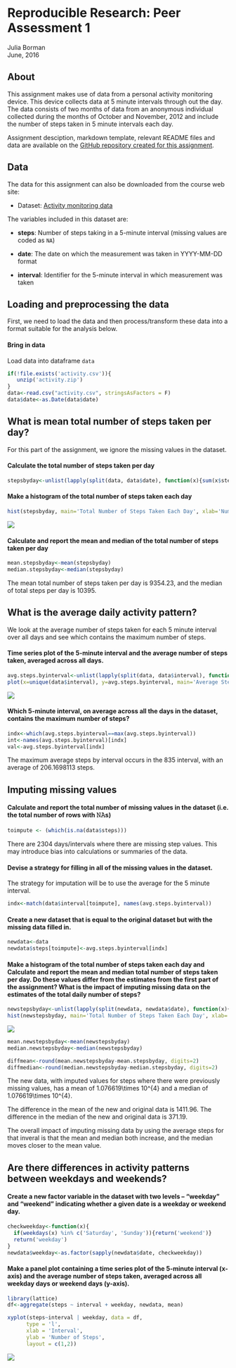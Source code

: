 # Reproducible Research: Peer Assessment 1
Julia Borman  
June, 2016  

## About

This assignment makes use of data from a personal activity monitoring device. This device collects data at 5 minute intervals through out the day. The data consists of two months of data from an anonymous individual collected during the months of October and November, 2012 and include the number of steps taken in 5 minute intervals each day.

Assignment desciption, markdown template, relevant README files and data are available on the [GitHub repository created for this assignment](https://github.com/rdpeng/RepData_PeerAssessment1).

## Data

The data for this assignment can also be downloaded from the course web
site:

* Dataset: [Activity monitoring data](https://d396qusza40orc.cloudfront.net/repdata%2Fdata%2Factivity.zip)

The variables included in this dataset are:

* **steps**: Number of steps taking in a 5-minute interval (missing
    values are coded as `NA`)

* **date**: The date on which the measurement was taken in YYYY-MM-DD
    format

* **interval**: Identifier for the 5-minute interval in which
    measurement was taken

## Loading and preprocessing the data
First, we need to load the data and then process/transform these data into a format suitable for the analysis below.

#### Bring in data
Load data into dataframe `data`


```r
if(!file.exists('activity.csv')){
   unzip('activity.zip')
}
data<-read.csv("activity.csv", stringsAsFactors = F)
data$date<-as.Date(data$date)
```

## What is mean total number of steps taken per day?
For this part of the assignment, we ignore the missing values in the dataset.

#### Calculate the total number of steps taken per day

```r
stepsbyday<-unlist(lapply(split(data, data$date), function(x){sum(x$steps, na.rm=T)}))
```

#### Make a histogram of the total number of steps taken each day

```r
hist(stepsbyday, main='Total Number of Steps Taken Each Day', xlab='Number of Steps', breaks=seq(0, 25000, length.out = 10))
```

![](PA1_template_files/figure-html/unnamed-chunk-3-1.png)<!-- -->

#### Calculate and report the mean and median of the total number of steps taken per day

```r
mean.stepsbyday<-mean(stepsbyday)
median.stepsbyday<-median(stepsbyday)
```
The mean total number of steps taken per day is 9354.23, and the median of total steps per day is 10395.

## What is the average daily activity pattern?
We look at the average number of steps taken for each 5 minute interval over all days and see which contains the maximum number of steps.

#### Time series plot of the 5-minute interval and the average number of steps taken, averaged across all days.

```r
avg.steps.byinterval<-unlist(lapply(split(data, data$interval), function(x){mean(x$steps, na.rm=T)}))
plot(x=unique(data$interval), y=avg.steps.byinterval, main='Average Steps Taken by Interval', type='l', xlab='Interval', ylab='Average Steps')
```

![](PA1_template_files/figure-html/unnamed-chunk-5-1.png)<!-- -->

#### Which 5-minute interval, on average across all the days in the dataset, contains the maximum number of steps?

```r
indx<-which(avg.steps.byinterval==max(avg.steps.byinterval))
int<-names(avg.steps.byinterval)[indx]
val<-avg.steps.byinterval[indx]
```
The maximum average steps by interval occurs in the 835 interval, with an average of 206.1698113 steps.

## Imputing missing values

<!-- Note that there are a number of days/intervals where there are missing values (coded as 𝙽𝙰). The presence of missing days may introduce bias into some calculations or summaries of the data. -->

#### Calculate and report the total number of missing values in the dataset (i.e. the total number of rows with 𝙽𝙰s)

```r
toimpute <- (which(is.na(data$steps)))
```
There are 2304 days/intervals where there are missing step values. This may introduce bias into calculations or summaries of the data.

#### Devise a strategy for filling in all of the missing values in the dataset. 
The strategy for imputation will be to use the average for the 5 minute interval.

```r
indx<-match(data$interval[toimpute], names(avg.steps.byinterval))
```

#### Create a new dataset that is equal to the original dataset but with the missing data filled in.

```r
newdata<-data
newdata$steps[toimpute]<-avg.steps.byinterval[indx]
```

#### Make a histogram of the total number of steps taken each day and Calculate and report the mean and median total number of steps taken per day. Do these values differ from the estimates from the first part of the assignment? What is the impact of imputing missing data on the estimates of the total daily number of steps?

```r
newstepsbyday<-unlist(lapply(split(newdata, newdata$date), function(x){sum(x$steps, na.rm=T)}))
hist(newstepsbyday, main='Total Number of Steps Taken Each Day', xlab='Number of Steps', breaks=seq(0, 25000, length.out = 10))
```

![](PA1_template_files/figure-html/unnamed-chunk-10-1.png)<!-- -->

```r
mean.newstepsbyday<-mean(newstepsbyday)
median.newstepsbyday<-median(newstepsbyday)

diffmean<-round(mean.newstepsbyday-mean.stepsbyday, digits=2)
diffmedian<-round(median.newstepsbyday-median.stepsbyday, digits=2)
```
The new data, with imputed values for steps where there were previously missing values, has a mean of 1.076619\times 10^{4} and a median of 1.076619\times 10^{4}. 

The difference in the mean of the new and original data is 1411.96. The difference in the median of the new and original data is 371.19. 

The overall impact of imputing missing data by using the average steps for that inveral is that the mean and median both increase, and the median moves closer to the mean value.

## Are there differences in activity patterns between weekdays and weekends?


#### Create a new factor variable in the dataset with two levels – “weekday” and “weekend” indicating whether a given date is a weekday or weekend day.

```r
checkweekday<-function(x){
  if(weekdays(x) %in% c('Saturday', 'Sunday')){return('weekend')}
  return('weekday')
}
newdata$weekday<-as.factor(sapply(newdata$date, checkweekday))
```


#### Make a panel plot containing a time series plot of the 5-minute interval (x-axis) and the average number of steps taken, averaged across all weekday days or weekend days (y-axis).

```r
library(lattice)
df<-aggregate(steps ~ interval + weekday, newdata, mean)

xyplot(steps~interval | weekday, data = df,
      type = 'l',
      xlab = 'Interval',
      ylab = 'Number of Steps',
      layout = c(1,2))
```

![](PA1_template_files/figure-html/unnamed-chunk-12-1.png)<!-- -->

